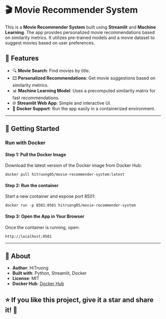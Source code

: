 # 🎬 Movie Recommender System  

This is a **Movie Recommender System** built using **Streamlit** and **Machine Learning**. The app provides personalized movie recommendations based on similarity metrics. It utilizes pre-trained models and a movie dataset to suggest movies based on user preferences.  

## 📌 Features  
- 🔍 **Movie Search**: Find movies by title.  
- 🎞 **Personalized Recommendations**: Get movie suggestions based on similarity metrics.  
- 📊 **Machine Learning Model**: Uses a precomputed similarity matrix for fast recommendations.  
- 🌐 **Streamlit Web App**: Simple and interactive UI.  
- 🐳 **Docker Support**: Run the app easily in a containerized environment.  

---

## 🚀 Getting Started  

### **Run with Docker**  

#### **Step 1: Pull the Docker Image**  
Download the latest version of the Docker image from Docker Hub:

```
docker pull hitruong05/movie-recommender-system:latest
```

#### **Step 2: Run the container**  
Start a new container and expose port 8501:
```
docker run -p 8501:8501 hitruong05/movie-recommender-system
```

#### **Step 3: Open the App in Your Browser**  
Once the container is running, open:
```
http://localhost:8501
```
---

## 📌 About
- **Author**: HiTruong
- **Built with**: Python, Streamlit, Docker
- **License**: MIT
- **Docker Hub**: [Docker Hub](https://hub.docker.com/repository/docker/hitruong05/movie-recommender-system/general)
## ⭐ If you like this project, give it a star and share it! 🚀
